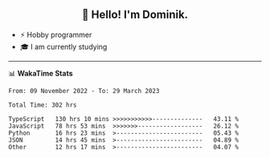 <h2 align="center">👋 Hello! I'm Dominik.</h2>

- ⚡ Hobby programmer
- 🎓 I am currently studying

---
📊 **WakaTime Stats**
<!--START_SECTION:waka-->

```text
From: 09 November 2022 - To: 29 March 2023

Total Time: 302 hrs

TypeScript   130 hrs 10 mins >>>>>>>>>>>--------------   43.11 %
JavaScript   78 hrs 53 mins  >>>>>>>------------------   26.12 %
Python       16 hrs 23 mins  >------------------------   05.43 %
JSON         14 hrs 45 mins  >------------------------   04.89 %
Other        12 hrs 17 mins  >------------------------   04.07 %
```

<!--END_SECTION:waka-->
